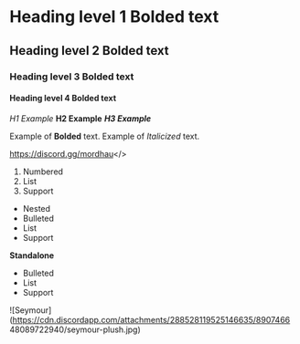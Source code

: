 # Heading level 1 **Bolded text**
## Heading level 2 **Bolded text**
### Heading level 3 **Bolded text**
#### Heading level 4 **Bolded text**
 
*H1 Example*
**H2 Example**
***H3 Example***
 
Example of **Bolded** text.
Example of *Italicized* text.
 
<a id="Hyperlink example - Mordhau Discord">https://discord.gg/mordhau</>
 
1. Numbered
2. List
3. Support
- Nested
- Bulleted
- List
- Support
 
**Standalone**
* Bulleted
* List
* Support
 
![Seymour](https://cdn.discordapp.com/attachments/288528119525146635/8907466
48089722940/seymour-plush.jpg)
